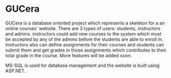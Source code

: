 # GUCera


GUCera is a database oriented project which represents a skeleton for a an online courses' website. There are 3 types of users: students, instructors and admins. instructors could add new courses to the system which must be accepted by any of the admins before the students are able to enroll in. Instructors also can define assignments for their courses and students can submit them and get grades in those assignments which contributes to their total grade in the course. More features will be added soon.

MS-SQL is used for database management and the website is built using ASP.NET.
